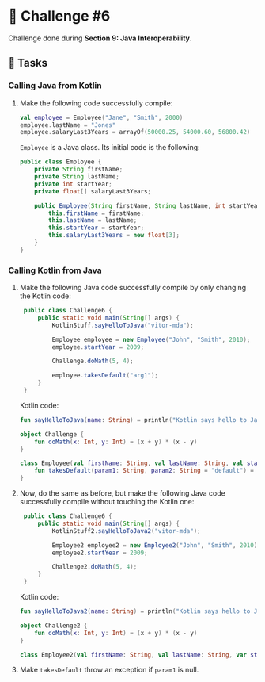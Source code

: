 # 🧠 Challenge #6

Challenge done during **Section 9: Java Interoperability**.

## 🎯 Tasks
### Calling Java from Kotlin
1. Make the following code successfully compile:
   ```kotlin
   val employee = Employee("Jane", "Smith", 2000)
   employee.lastName = "Jones"
   employee.salaryLast3Years = arrayOf(50000.25, 54000.60, 56800.42)
   ```
   `Employee` is a Java class. Its initial code is the following:
   ```java
   public class Employee {
       private String firstName;
       private String lastName;
       private int startYear;
       private float[] salaryLast3Years;

       public Employee(String firstName, String lastName, int startYear) {
           this.firstName = firstName;
           this.lastName = lastName;
           this.startYear = startYear;
           this.salaryLast3Years = new float[3];
       }
   }
   ```
### Calling Kotlin from Java
1. Make the following Java code successfully compile by only changing the Kotlin code:
   ```java
    public class Challenge6 {
        public static void main(String[] args) {
            KotlinStuff.sayHelloToJava("vitor-mda");

            Employee employee = new Employee("John", "Smith", 2010);
            employee.startYear = 2009;

            Challenge.doMath(5, 4);

            employee.takesDefault("arg1");
        }
    }
   ```
   Kotlin code:
   ```kotlin
   fun sayHelloToJava(name: String) = println("Kotlin says hello to Java and $name")

   object Challenge {
       fun doMath(x: Int, y: Int) = (x + y) * (x - y)
   }

   class Employee(val firstName: String, val lastName: String, val startYear: Int) {
       fun takesDefault(param1: String, param2: String = "default") = println("$param1 and $param2")
   }
   ```
2. Now, do the same as before, but make the following Java code successfully compile
   without touching the Kotlin one:
   ```java
    public class Challenge6 {
        public static void main(String[] args) {
            KotlinStuff2.sayHelloToJava2("vitor-mda");

            Employee2 employee2 = new Employee2("John", "Smith", 2010);
            employee2.startYear = 2009;

            Challenge2.doMath(5, 4);
        }
    }
   ```
   Kotlin code:
   ```kotlin
   fun sayHelloToJava2(name: String) = println("Kotlin says hello to Java and $name")

   object Challenge2 {
       fun doMath(x: Int, y: Int) = (x + y) * (x - y)
   }

   class Employee2(val firstName: String, val lastName: String, var startYear: Int)
   ```
3. Make `takesDefault` throw an exception if `param1` is null.
